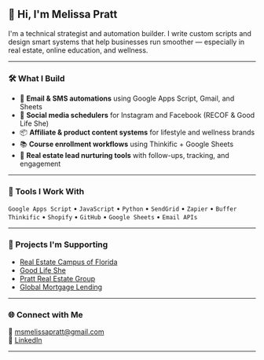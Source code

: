## 👋 Hi, I'm Melissa Pratt

I'm a technical strategist and automation builder. I write custom scripts and design smart systems that help businesses run smoother — especially in real estate, online education, and wellness.

---

### 🛠️ What I Build

- 📧 **Email & SMS automations** using Google Apps Script, Gmail, and Sheets
- 📲 **Social media schedulers** for Instagram and Facebook (RECOF & Good Life She)
- 📦 **Affiliate & product content systems** for lifestyle and wellness brands
- 📚 **Course enrollment workflows** using Thinkific + Google Sheets
- 🏡 **Real estate lead nurturing tools** with follow-ups, tracking, and engagement

---

### 🧰 Tools I Work With

`Google Apps Script` • `JavaScript` • `Python` • `SendGrid` • `Zapier` • `Buffer`  
`Thinkific` • `Shopify` • `GitHub` • `Google Sheets` • `Email APIs`

---

### 💼 Projects I'm Supporting

- [Real Estate Campus of Florida](https://www.myrealestatecampus.com)
- [Good Life She](https://goodlifeshe.com)
- [Pratt Real Estate Group](#)
- [Global Mortgage Lending](#)

---

### 🌐 Connect with Me

📧 msmelissapratt@gmail.com  
🔗 [LinkedIn](https://www.linkedin.com/in/melissappratt)

---
